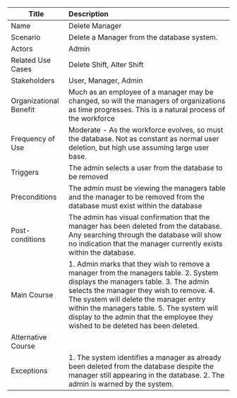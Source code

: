 | Title | Description |
|-------|:------------|
| Name | Delete Manager|
| Scenario | Delete a Manager from the database system. |
| Actors | Admin |
| Related Use Cases | Delete Shift, Alter Shift |
| Stakeholders | User, Manager, Admin |
| Organizational Benefit | Much as an employee of a manager may be changed, so will the managers of organizations as time progresses. This is a natural process of the workforce |
| Frequency of Use | Moderate - As the workforce evolves, so must the database. Not as constant as normal user deletion, but high use assuming large user base. |
| Triggers | The admin selects a user from the database to be removed |
| Preconditions | The admin must be viewing the managers table and the manager to be removed from the database must exist within the database |
| Post-conditions | The admin has visual confirmation that the manager has been deleted from the database. Any searching through the database will show no indication that the manager currently exists within the database. |
| Main Course | 1. Admin marks that they wish to remove a manager from the managers table. 2. System displays the managers table. 3. The admin selects the manager they wish to remove. 4. The system will delete the manager entry within the managers table. 5. The system will display to the admin that the employee they wished to be deleted has been deleted.|
| Alternative Course | |
| Exceptions | 1. The system identifies a manager as already been deleted from the database despite the manager still appearing in the database. 2. The admin is warned by the system.|
